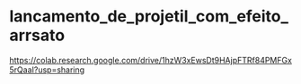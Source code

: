 # lancamento_de_projetil_com_efeito_arrsato
https://colab.research.google.com/drive/1hzW3xEwsDt9HAjpFTRf84PMFGx5rQaaI?usp=sharing
